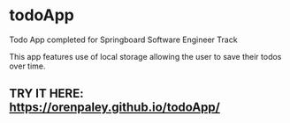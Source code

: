 # todoApp

Todo App completed for Springboard Software Engineer Track

This app features use of local storage allowing the user to save their todos over time.

## TRY IT HERE: https://orenpaley.github.io/todoApp/
